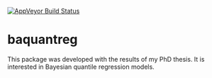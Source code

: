 [![AppVeyor Build Status](https://ci.appveyor.com/api/projects/status/github/brsantos/baquantreg?branch=master&svg=true)](https://ci.appveyor.com/project/brsantos/baquantreg)

# baquantreg

This package was developed with the results of my PhD thesis. It is interested in Bayesian quantile regression models.
